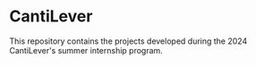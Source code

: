 # CantiLever
This repository contains the projects developed during the 2024 CantiLever's summer internship program.
